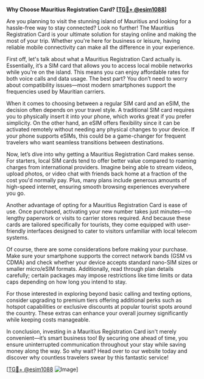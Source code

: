 **Why Choose Mauritius Registration Card? [[TG💪+ @esim1088](https://t.me/s/esim1088)]**

Are you planning to visit the stunning island of Mauritius and looking for a hassle-free way to stay connected? Look no further! The Mauritius Registration Card is your ultimate solution for staying online and making the most of your trip. Whether you're here for business or leisure, having reliable mobile connectivity can make all the difference in your experience.

First off, let's talk about what a Mauritius Registration Card actually is. Essentially, it’s a SIM card that allows you to access local mobile networks while you're on the island. This means you can enjoy affordable rates for both voice calls and data usage. The best part? You don’t need to worry about compatibility issues—most modern smartphones support the frequencies used by Mauritian carriers. 

When it comes to choosing between a regular SIM card and an eSIM, the decision often depends on your travel style. A traditional SIM card requires you to physically insert it into your phone, which works great if you prefer simplicity. On the other hand, an eSIM offers flexibility since it can be activated remotely without needing any physical changes to your device. If your phone supports eSIMs, this could be a game-changer for frequent travelers who want seamless transitions between destinations.

Now, let’s dive into why getting a Mauritius Registration Card makes sense. For starters, local SIM cards tend to offer better value compared to roaming charges from international providers. Imagine being able to stream videos, upload photos, or video chat with friends back home at a fraction of the cost you'd normally pay. Plus, many plans include generous amounts of high-speed internet, ensuring smooth browsing experiences everywhere you go.

Another advantage of opting for a Mauritius Registration Card is ease of use. Once purchased, activating your new number takes just minutes—no lengthy paperwork or visits to carrier stores required. And because these cards are tailored specifically for tourists, they come equipped with user-friendly interfaces designed to cater to visitors unfamiliar with local telecom systems.

Of course, there are some considerations before making your purchase. Make sure your smartphone supports the correct network bands (GSM vs CDMA) and check whether your device accepts standard nano-SIM sizes or smaller micro/eSIM formats. Additionally, read through plan details carefully; certain packages may impose restrictions like time limits or data caps depending on how long you intend to stay.

For those interested in exploring beyond basic calling and texting options, consider upgrading to premium tiers offering additional perks such as hotspot capabilities or exclusive discounts at popular tourist spots around the country. These extras can enhance your overall journey significantly while keeping costs manageable.

In conclusion, investing in a Mauritius Registration Card isn't merely convenient—it’s smart business too! By securing one ahead of time, you ensure uninterrupted communication throughout your stay while saving money along the way. So why wait? Head over to our website today and discover why countless travelers swear by this fantastic service!

[[TG💪+ @esim1088](https://t.me/s/esim1088) ![Image](https://i.postimg.cc/Y0z9fWf4/image.png)]